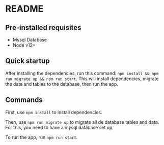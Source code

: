 # README

## Pre-installed requisites

- Mysql Database
- Node v12+

## Quick startup

After installing the dependencies, run this command: `npm install && npm run migrate up && npm run start`.
This will install dependencies, migrate the data and tables to the database, then run the app.

## Commands

First, use `npm install` to install dependencies.

Then, use `npm run migrate up` to migrate all de database tables and data. For this, you need to have a mysql database set up.

To run the app, run `npm run start`.
